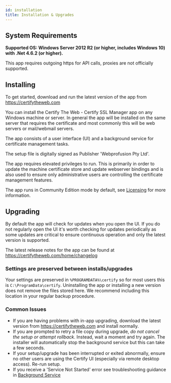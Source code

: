 ```yaml
---
id: installation
title: Installation & Upgrades
---
```




## System Requirements

**Supported OS: Windows Server 2012 R2 (or higher, includes Windows 10) with .Net 4.6.2 (or higher).**

This app requires outgoing https for API calls, proxies are not officially supported.

## Installing

To get started, download and run the latest version of the app from https://certifytheweb.com 

You can install the Certify The Web - Certify SSL Manager app on any Windows machine or server. In general the app will be installed on the same server that requires the certificate and most commonly this will be web servers or mail/webmail servers. 

The app consists of a user interface (UI) and a background service for certificate management tasks.

The setup file is digitally signed as Publisher 'Webprofusion Pty Ltd'.

The app requires elevated privileges to run. This is primarily in order to update the machine certificate store and update webserver bindings and is also used to ensure only administrative users are controlling the certificate management features.

The app runs in Community Edition mode by default, see [Licensing](licensing.md) for more information.

## Upgrading

By default the app will check for updates when you open the UI. If you do not regularly open the UI it's worth checking for updates periodically as some updates are critical to ensure continuous operation and only the latest version is supported.

The latest release notes for the app can be found at https://certifytheweb.com/home/changelog

### Settings are preserved between installs/upgrades
Your settings are preserved in `%PROGRAMDATA%\certify` so for most users this is `C:\ProgramData\certify`. Uninstalling the app or installing a new version does not remove the files stored here. We recommend including this location in your regular backup procedure.

### Common Issues
- If you are having problems with in-app upgrading, download the latest version from https://certifytheweb.com and install normally.
- If you are prompted to retry a file copy during upgrade, *do not cancel the setup or attempt rollback*. Instead, wait a moment and try again. The installer will automatically stop the background service but this can take a few seconds.
- If your setup/upgrade has been interrupted or exited abnormally, ensure no other users are using the Certify UI (especially via remote desktop access). Re-run setup.
- If you receive a 'Service Not Started' error see troubleshooting guidance in [Background Service](../backgroundservice.md)
